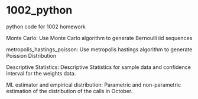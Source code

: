 # 1002_python
python code for 1002 homework

Monte Carlo: Use Monte Carlo algorithm to generate Bernoulli iid sequences

metropolis_hastings_poisson: Use metropolis hastings algorithm to generate Poission Distribution

Descriptive Statistics: Descriptive Statistics for sample data and confidence interval for the weights data.

ML estimator and empirical distribution: Parametric and non-parametric estimation of the distribution of the calls in October.



